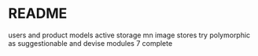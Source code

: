 # README

users and product models 
active storage mn image stores 
try polymorphic as suggestionable
and 
devise modules 7 complete

